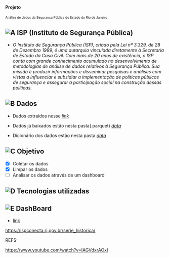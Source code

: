 #### Projeto

<font size="1"> Análise de dados da Segurança Pública do Estado do Rio de Janeiro </font>

## ![A](https://cdn-icons-png.flaticon.com/24/1085/1085456.png) ISP (Instituto de Segurança Pública)

- *O Instituto de Segurança Pública (ISP), criado pela Lei nº 3.329, de 28 de Dezembro 1999, é uma autarquia vinculada diretamente à Secretaria de Estado da Casa Civil. Com mais de 20 anos de existência, o ISP conta com grande conhecimento acumulado no desenvolvimento de metodologias de análise de dados relativos à Segurança Pública. Sua missão é produzir informações e disseminar pesquisas e análises com vistas a influenciar e subsidiar a implementação de políticas públicas de segurança e assegurar a participação social na construção dessas políticas.*

## ![B](https://cdn-icons-png.flaticon.com/24/9872/9872417.png) Dados

- Dados extraidos nesse *[link](https://www.ispdados.rj.gov.br/Arquivos/BaseMunicipioMensal.csv)*

- Dados já baixados estão nesta pasta(.parquet) *[data](https://github.com/Prog-LucasAlves/AED_Dados_Seguranca_Publica/tree/main/data/raw_data/GOLDEN)*

- Dicionário dos dados estão nesta pasta *[data](https://github.com/Prog-LucasAlves/AED_Dados_Seguranca_Publica/tree/main/data/dict_data)*

## ![C](https://cdn-icons-png.flaticon.com/24/1534/1534999.png) Objetivo

- [x] Coletar os dados
- [x] Limpar os dados
- [ ] Analisar os dados através de um dashboard

## ![D](https://cdn-icons-png.flaticon.com/24/752/752646.png) Tecnologias utilizadas

## ![E](https://cdn-icons-png.flaticon.com/24/1991/1991103.png) DashBoard

- [link](https://aed-dados-seguranca-publica.onrender.com)

https://ispconecta.rj.gov.br/serie_historica/

REFS:

https://www.youtube.com/watch?v=IAGVdxrAOxI
